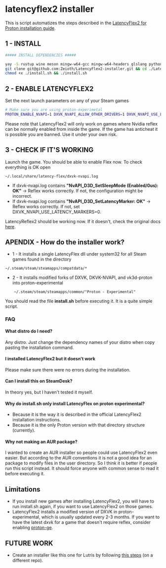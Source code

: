 
# latencyflex2 installer
This is script automatizes the steps described in the
[LatencyFlex2 for Proton installation guide](https://lfx2.ishitatsuy.uk/shim/building.html).

## 1 - INSTALL
``` sh
##### INSTALL DEPENDENCIES #####

yay -S rustup wine meson mingw-w64-gcc mingw-w64-headers glslang python3
git clone git@github.com:Zeioth/LatencyFlex2-installer.git && cd ./LatencyFlex2-installer
chmod +x ./install.sh && ./install.sh
```

## 2 - ENABLE LATENCYFLEX2
Set the next launch parameters on any of your Steam games

``` sh
# Make sure you are using proton-experimetal
PROTON_ENABLE_NVAPI=1 DXVK_NVAPI_ALLOW_OTHER_DRIVERS=1 DXVK_NVAPI_USE_LATENCY_MARKERS=1 DXVK_NVAPI_DRIVER_VERSION=49729 DXVK_CONFIG_FILE=~/.local/share/latency-flex/dxvk.conf DXVK_NVAPI_LOG_LEVEL=info DXVK_NVAPI_LOG_PATH=~/.local/share/latency-flex %command%
```

Please note that LatencyFlex2 will only work on games where Nvidia reflex 
can be normally enabled from inside the game. If the game has anticheat it 
is possible you are banned. Use it under your own risk.

## 3 - CHECK IF IT'S WORKING
Launch the game. You should be able to enable Flex now. To check everything is OK open

    ~/.local/share/latency-flex/dxvk-nvapi.log
    
* If dxvk-nvapi.log contains **"NvAPI_D3D_SetSleepMode (Enabled/0us): OK"** → Reflex works correctly. If not, the configuration might be incorrect.
* If dxvk-nvapi.log contains **"NvAPI_D3D_SetLatencyMarker: OK"** → Reflex works correctly. If not, set DXVK_NVAPI_USE_LATENCY_MARKERS=0.

LatencyReflex2 should be working now. If it doesn't, check the original docs [here](https://lfx2.ishitatsuy.uk/shim/installing.html#enabling-or-disabling-explicit-latency-markers).

## APENDIX - How do the installer work?

* 1 - It installs a single LatencyFlex dll under system32 for all Steam games found in the directory
```
~/.steam/steam/steamapps/compatdata/*
```
* 2 - It installs modified forks of DXVK, DKVK-NVAPI, and vk3d-proton into
  proton-experimental
```
    ~/.steam/steam/steamapps/common/"Proton - Experimental"
```
You should read the file **install.sh** before executing it. It is a quite simple script.


### FAQ

#### What distro do I need?
Any distro. Just change the dependency names of your distro when copy pasting the installation command.

#### I installed LatencyFlex2 but it doesn't work
Please make sure there were no errors during the installation.

#### Can I install this on SteamDesk?
In theory yes, but I haven't tested it myself.

#### Why do install.sh only install LatencyFlex on proton experimental?

* Because it is the way it is described in the official LatencyFlex2
  installation instructions.
* Because it is the only Proton version with that directory structure (currently).

#### Why not making an AUR package?
I wanted to create an AUR installer so people could use LatencyFlex2 even
easier. But according to the AUR conventions it is not a good idea for an
package to modify files in the user directory. So I think it is better if
people run this script instead. It should force anyone with common sense to
read it before executing it.

## Limitations
* If you install new games after installing LatencyFlex2, you will have to run
install.sh again, if you want to use LatencyFlex2 on those games.
* LatencyFlex2 installs a modified version of DXVK in proton-experimental, which 
is usually updated every 2-3 months. If you want to have the latest dxvk for a 
game that doesn't require reflex, consider enabling 
[proton-ge](https://github.com/GloriousEggroll/proton-ge-custom).

## FUTURE WORK

* Create an installer like this one for Lutris by following 
[this steps](https://lfx2.ishitatsuy.uk/shim/installing.html#lutris) (on a different repo).
